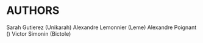 # AUTHORS
Sarah Gutierez (Unikarah)
Alexandre Lemonnier (Leme)
Alexandre Poignant ()
Victor Simonin (Bictole)
